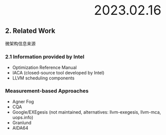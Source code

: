 <div style="text-align:right; font-size:3em;">2023.02.16</div>

## 2. Related Work

微架构信息来源

### 2.1 Information provided by Intel

* Optimization Reference Manual
* IACA (closed-source tool developed by Intel)
* LLVM scheduling components

### Measurement-based Approaches

* Agner Fog
* CQA
* Google/EXEgesis (not maintained, alternatives: llvm-exegesis, llvm-mca, uops.info)
* Granlund
* AIDA64
